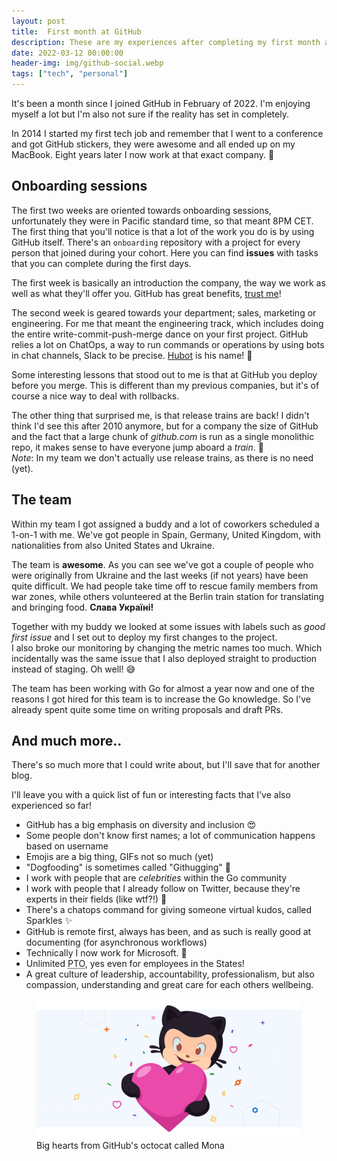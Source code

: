 ```yaml
---
layout: post
title:  First month at GitHub
description: These are my experiences after completing my first month at GitHub as a Software Engineer!
date: 2022-03-12 00:00:00
header-img: img/github-social.webp
tags: ["tech", "personal"]
---
```


It's been a month since I joined GitHub in February of 2022. 
I'm enjoying myself a lot but I'm also not sure if the reality has set in completely.

In 2014 I started my first tech job and remember that I went to a conference and got GitHub stickers, 
they were awesome and all ended up on my MacBook. Eight years later I now work at that exact company. 🚀

## Onboarding sessions

The first two weeks are oriented towards onboarding sessions, unfortunately they were in Pacific
standard time, so that meant 8PM CET. The first thing that you'll notice is that a lot of the work
you do is by using GitHub itself. There's an `onboarding` repository with a project for every
person that joined during your cohort. Here you can find **issues** with tasks that you can complete
during the first days.

The first week is basically an introduction the company, the way we work as well as what they'll
offer you. GitHub has great benefits, [trust me](https://github.com/about/careers)!

The second week is geared towards your department; sales, marketing or engineering.
For me that meant the engineering track, which includes doing the entire write-commit-push-merge dance
on your first project. GitHub relies a lot on ChatOps, a way to run commands or operations 
by using bots in chat channels, Slack to be precise. [Hubot](https://hubot.github.com/) is his name! 🤖

Some interesting lessons that stood out to me is that at GitHub you deploy before you merge.
This is different than my previous companies, but it's of course a nice way to deal with rollbacks.

The other thing that surprised me, is that release trains are back! I didn't think I'd see this after 2010 anymore,
but for a company the size of GitHub and the fact that a large chunk of _github.com_ is run as a single monolithic repo,
it makes sense to have everyone jump aboard a _train_. 🚂  
_Note_: In my team we don't actually use release trains, as there is no need (yet).

## The team

Within my team I got assigned a buddy and a lot of coworkers scheduled a 1-on-1 with me. 
We've got people in Spain, Germany, United Kingdom, with nationalities from also United States and Ukraine.

The team is **awesome**. As you can see we've got a couple of people who were originally from Ukraine and the last
weeks (if not years) have been quite difficult. We had people take time off to rescue family members from war zones,
while others volunteered at the Berlin train station for translating and bringing food. **Слава Україні!**

Together with my buddy we looked at some issues with labels such as _good first issue_ and I set out to
deploy my first changes to the project.  
I also broke our monitoring by changing the metric names too much.
Which incidentally was the same issue that I also deployed straight to production instead of staging. Oh well! 😅

The team has been working with Go for almost a year now and one of the reasons I got hired for this team
is to increase the Go knowledge. So I've already spent quite some time on writing proposals and draft PRs.

## And much more..

There's so much more that I could write about, but I'll save that for another blog.

I'll leave you with a quick list of fun or interesting facts that I've also experienced so far!

- GitHub has a big emphasis on diversity and inclusion 😍
- Some people don't know first names; a lot of communication happens based on username
- Emojis are a big thing, GIFs not so much (yet)
- "Dogfooding" is sometimes called "Githugging" 🐶
- I work with people that are _celebrities_ within the Go community
- I work with people that I already follow on Twitter, because they're experts in their fields (like wtf?!) 🤯
- There's a chatops command for giving someone virtual kudos, called Sparkles ✨
- GitHub is remote first, always has been, and as such is really good at documenting (for asynchronous workflows)
- Technically I now work for Microsoft. 🤔
- Unlimited <abbr title="Paid Time Off">PTO</abbr>, yes even for employees in the States!
- A great culture of leadership, accountability, professionalism, but also compassion, understanding and great care for each others wellbeing.

<figure>
    <img src="/img/blog/2022/mona-heart-hug-facebook.webp" alt="GitHub's Octocat called Mona">
    <figcaption>Big hearts from GitHub's octocat called Mona</figcaption>
</figure>
